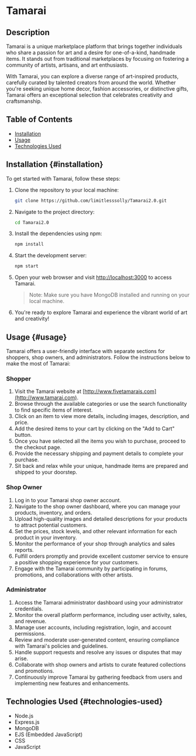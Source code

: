 # Tamarai

## Description

Tamarai is a unique marketplace platform that brings together individuals who share a passion for art and a desire for one-of-a-kind, handmade items. It stands out from traditional marketplaces by focusing on fostering a community of artists, artisans, and art enthusiasts.

With Tamarai, you can explore a diverse range of art-inspired products, carefully curated by talented creators from around the world. Whether you're seeking unique home decor, fashion accessories, or distinctive gifts, Tamarai offers an exceptional selection that celebrates creativity and craftsmanship.

## Table of Contents

- [Installation](#installation)
- [Usage](#usage)
- [Technologies Used](#technologies-used)


## Installation {#installation}


To get started with Tamarai, follow these steps:

1. Clone the repository to your local machine:

   ```bash
   git clone https://github.com/limitlesssolly/Tamarai2.0.git
   ```

2. Navigate to the project directory:

   ```bash
   cd Tamarai2.0
   ```

3. Install the dependencies using npm:

   ```bash
   npm install
   ```

4. Start the development server:

   ```bash
   npm start
   ```

5. Open your web browser and visit [http://localhost:3000](http://localhost:3000) to access Tamarai.

   > Note: Make sure you have MongoDB installed and running on your local machine.

6. You're ready to explore Tamarai and experience the vibrant world of art and creativity!

## Usage {#usage}

Tamarai offers a user-friendly interface with separate sections for shoppers, shop owners, and administrators. Follow the instructions below to make the most of Tamarai:

### Shopper

1. Visit the Tamarai website at [http://www.fivetamarais.com](http://www.tamarai.com).
2. Browse through the available categories or use the search functionality to find specific items of interest.
3. Click on an item to view more details, including images, description, and price.
4. Add the desired items to your cart by clicking on the "Add to Cart" button.
5. Once you have selected all the items you wish to purchase, proceed to the checkout page.
6. Provide the necessary shipping and payment details to complete your purchase.
7. Sit back and relax while your unique, handmade items are prepared and shipped to your doorstep.

### Shop Owner

1. Log in to your Tamarai shop owner account.
2. Navigate to the shop owner dashboard, where you can manage your products, inventory, and orders.
3. Upload high-quality images and detailed descriptions for your products to attract potential customers.
4. Set the prices, stock levels, and other relevant information for each product in your inventory.
5. Monitor the performance of your shop through analytics and sales reports.
6. Fulfill orders promptly and provide excellent customer service to ensure a positive shopping experience for your customers.
7. Engage with the Tamarai community by participating in forums, promotions, and collaborations with other artists.

### Administrator

1. Access the Tamarai administrator dashboard using your administrator credentials.
2. Monitor the overall platform performance, including user activity, sales, and revenue.
3. Manage user accounts, including registration, login, and account permissions.
4. Review and moderate user-generated content, ensuring compliance with Tamarai's policies and guidelines.
5. Handle support requests and resolve any issues or disputes that may arise.
6. Collaborate with shop owners and artists to curate featured collections and promotions.
7. Continuously improve Tamarai by gathering feedback from users and implementing new features and enhancements.


## Technologies Used {#technologies-used}

- Node.js
- Express.js
- MongoDB
- EJS (Embedded JavaScript)
- CSS
- JavaScript

